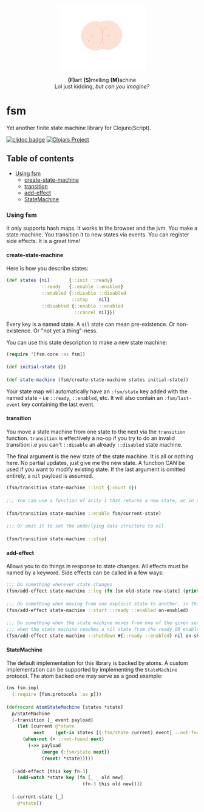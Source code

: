 <p align="center">
  <img src="fsm.gif">
</p>

<div align="center">
 <strong>(F)</strong>art <strong>(S)</strong>melling <strong>(M)</strong>achine
 <br />
 Lol just kidding, <em>but can you imagine?</em>
</div>

# fsm

Yet another finite state machine library for Clojure(Script).

[![cljdoc badge](https://cljdoc.org/badge/com.github.brianium/fsm)](https://cljdoc.org/d/com.github.brianium/fsm/CURRENT) [![Clojars Project](https://img.shields.io/clojars/v/com.github.brianium/fsm.svg)](https://clojars.org/com.github.brianium/fsm)

## Table of contents

- [Using fsm](#using-fsm)
  - [create-state-machine](#create-state-machine)
  - [transition](#transition)
  - [add-effect](#add-effect)
  - [StateMachine](#statemachine)

### Using fsm

It only supports hash maps. It works in the browser and the jvm. You make a state machine. You transition it
to new states via events. You can register side effects. It is a great time!

#### create-state-machine

Here is how you describe states:

```clojure
(def states {nil       {::init ::ready}
             ::ready   {::enable ::enabled}
             ::enabled {::disable ::disabled
                        ::stop    nil}
             ::disabled {::enable ::enabled
                         ::cancel nil}})
```

Every key is a named state. A `nil` state can mean pre-existence. Or non-existence. Or "not yet a thing"-ness. 

You can use this state description to make a new state machine:

```clojure
(require '[fsm.core :as fsm])

(def initial-state {})

(def state-machine (fsm/create-state-machine states initial-state))
```

Your state map will automatically have an `:fsm/state` key added with the named state - i.e `::ready`, `::enabled`, etc. It will also contain an `:fsm/last-event` key containing the last event.

#### transition

You move a state machine from one state to the next via the `transition` function. `transition` is effectively a no-op if you try to do an invalid transition i.e you can't `::disable` an already `::disabled` state machine.

The final argument is the new state of the state machine. It is all or nothing here. No partial updates, just give me the new state. A function CAN be used if you want to modify existing state. If the last argument is omitted entirely, a `nil` payload is assumed.

```clojure
(fsm/transition state-machine ::init {:count 0})

;;; You can use a function of arity 1 that returns a new state, or in this case the current state

(fsm/transition state-machine ::enable fsm/current-state)

;;; Or omit it to set the underlying data structure to nil

(fsm/transition state-machine ::stop)
```

#### add-effect

Allows you to do things in response to state changes. All effects must be named by a keyword. Side effects can be called in a few ways:

```clojure
;;; Do something whenever state changes
(fsm/add-effect state-machine ::log (fn [sm old-state new-state] (println new-state)))

;;; Do something when moving from one explicit state to another, in this case from ready to enabled
(fsm/add-effect state-machine ::start ::ready ::enabled on-enabled)

;;; Do something when the state machine moves from one of the given set to an explicit state, in this case
;;; when the state machine reaches a nil state from the ready OR enabled state
(fsm/add-effect state-machine ::shutdown #{::ready ::enabled} nil on-shutdown)
```

#### StateMachine

The default implementation for this library is backed by atoms. A custom implementation can be supported by
implementing the `StateMachine` protocol. The atom backed one may serve as a good example:

```clojure
(ns fsm.impl
  (:require [fsm.protocols :as p]))

(defrecord AtomStateMachine [states *state]
  p/StateMachine
  (-transition [_ event payload]
    (let [current @*state
          next    (get-in states [(:fsm/state current) event] ::not-found)]
      (when-not (= ::not-found next)
        (->> payload
             (merge {:fsm/state next})
             (reset! *state)))))

  (-add-effect [this key fn-3]
    (add-watch *state key (fn [_ _ old new]
                            (fn-3 this old new))))

  (-current-state [_]
    @*state))
```
